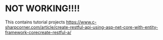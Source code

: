 # NOT WORKING!!!!
This contains tutorial projects
https://www.c-sharpcorner.com/article/create-restful-api-using-asp-net-core-with-entity-framework-corecreate-restful-a/